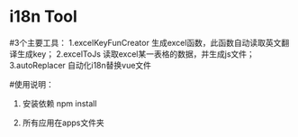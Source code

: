 # i18n Tool

#3个主要工具：
1.excelKeyFunCreator
  生成excel函数，此函数自动读取英文翻译生成key；
2.excelToJs
  读取excel某一表格的数据，并生成js文件；
3.autoReplacer
  自动化i18n替换vue文件

#使用说明：
1. 安装依赖
npm install

2. 所有应用在apps文件夹
